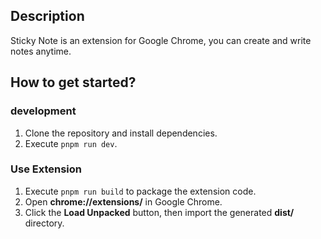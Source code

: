## Description

Sticky Note is an extension for Google Chrome, you can create and write notes anytime.

## How to get started?

### development

1. Clone the repository and install dependencies.
2. Execute `pnpm run dev`.

### Use Extension

1. Execute `pnpm run build` to package the extension code.
2. Open **chrome://extensions/** in Google Chrome.
3. Click the **Load Unpacked** button, then import the generated **dist/** directory.